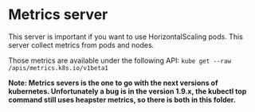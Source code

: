 # Metrics server
This server is important if you want to use HorizontalScaling pods. This server collect metrics from pods and nodes.

Those metrics are available under the following API: `kube get --raw /apis/metrics.k8s.io/v1beta1`

**Note: Metrics severs is the one to go with the next versions of kubernetes. Unfortunately a bug is in the version 1.9.x, the kubectl top command still uses heapster metrics, so there is both in this folder.**

